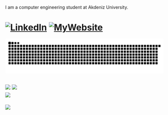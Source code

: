 I am a computer engineering student at Akdeniz University. 
# [![LinkedIn](https://img.shields.io/badge/LinkedIn-%230077B5.svg?logo=linkedin&logoColor=white)](https://linkedin.com/in/efekurucay24/) [![MyWebsite](https://img.shields.io/badge/Visit%20My%20Website-1C1C1C)](https://www.efekurucay.com/)
<picture>
  <source media="(prefers-color-scheme: dark)" srcset="https://raw.githubusercontent.com/CagatayAkkas/CagatayAkkas/output/github-contribution-grid-snake-dark.svg">
  <source media="(prefers-color-scheme: light)" srcset="https://raw.githubusercontent.com/CagatayAkkas/CagatayAkkas/output/github-contribution-grid-snake.svg">
  <img alt="github contribution grid snake animation" src="https://raw.githubusercontent.com/CagatayAkkas/CagatayAkkas/output/github-contribution-grid-snake.svg">
</picture>

![](https://github-readme-stats.vercel.app/api?username=efekurucay&theme=dark&hide_border=true&include_all_commits=true&count_private=false)
![](https://github-readme-stats.vercel.app/api/top-langs/?username=efekurucay&theme=dark&hide_border=true&include_all_commits=true&count_private=false&layout=compact)<br/>
![](https://quotes-github-readme.vercel.app/api?type=horizontal&theme=light)
---


[![](https://visitcount.itsvg.in/api?id=efekurucay&icon=0&color=12)](https://visitcount.itsvg.in)


<!-- Proudly created with GPRM ( https://gprm.itsvg.in ) -->
